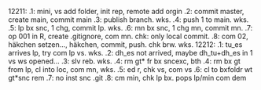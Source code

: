 12211:
.1: mini, vs add folder, init rep, remote add orgin
.2: commit master, create main, commit main
.3: publish branch. wks.
.4: push 1 to main. wks.
.5: lp bx snc, 1 chg, commit lp. wks.
.6: mn bx snc, 1 chg mn, commit mn.
.7: op 001 in R, create .gitignore, com mn. chk: only local commit.
.8: com 02, häkchen setzen..., häkchen, commit, push. chk brw. wks.
12212:
.1: tu_es arrives lp, try com lp vs. wks.
.2: dh_es not arrived, maybe dh_tu+dh_es in 1 vs ws opened...
.3: slv reb. wks.
.4: rm gt* fr bx sncexc, bth
.4: rm bx gt from lp, cl into loc, com mn, wks.
.5: ed r, chk vs, com vs
.6: cl to bxfoldr wt gt*snc rem
.7: no inst snc .git
.8: cm min, chk lp bx. pops lp/min com dem